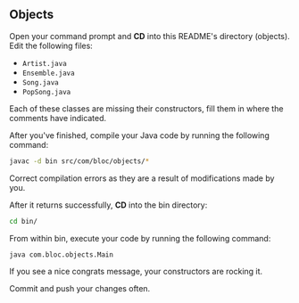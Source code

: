 ## Objects

Open your command prompt and **CD** into this README's directory (objects). Edit the following files:
* `Artist.java`
* `Ensemble.java`
* `Song.java`
* `PopSong.java`

Each of these classes are missing their constructors, fill them in where the comments have indicated.

After you've finished, compile your Java code by running the following command:

``` bash
javac -d bin src/com/bloc/objects/*
```

Correct compilation errors as they are a result of modifications made by you.

After it returns successfully, **CD** into the bin directory:

``` bash
cd bin/
```

From within bin, execute your code by running the following command:

``` bash
java com.bloc.objects.Main
```

If you see a nice congrats message, your constructors are rocking it.

Commit and push your changes often.